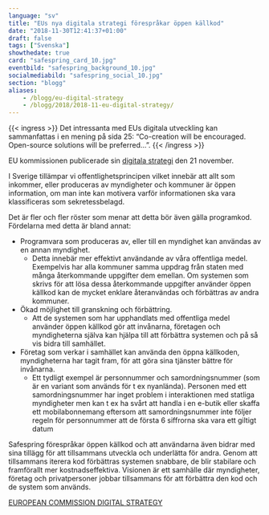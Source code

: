 ```yaml
---
language: "sv"
title: "EUs nya digitala strategi förespråkar öppen källkod"
date: "2018-11-30T12:41:37+01:00"
draft: false
tags: ["Svenska"]
showthedate: true
card: "safespring_card_10.jpg"
eventbild: "safespring_background_10.jpg"
socialmediabild: "safespring_social_10.jpg"
section: "blogg"
aliases:
    - /blogg/eu-digital-strategy
    - /blogg/2018/2018-11-eu-digital-strategy/
---
```

{{< ingress >}}
 Det intressanta med EUs digitala utveckling kan sammanfattas i en mening på sida 25: “Co-creation will be encouraged. Open-source solutions will be preferred...”.
{{< /ingress >}}

 EU kommissionen publicerade sin [digitala strategi][strategi] den 21 november.

I Sverige tillämpar vi offentlighetsprincipen vilket innebär att allt som inkommer, eller produceras av myndigheter och kommuner är öppen information, om man inte kan motivera varför informationen ska vara klassificeras som sekretessbelagd.

Det är fler och fler röster som menar att detta bör även gälla programkod. Fördelarna med detta är bland annat:

- Programvara som produceras av, eller till en myndighet kan användas av en annan myndighet.
    - Detta innebär mer effektivt användande av våra offentliga medel. Exempelvis har alla kommuner samma uppdrag från staten med många återkommande uppgifter dem emellan. Om systemen som skrivs för att lösa dessa återkommande uppgifter använder öppen källkod kan de mycket enklare återanvändas och förbättras av andra kommuner.
- Ökad möjlighet till granskning och förbättring.
    - Att de systemen som har upphandlats med offentliga medel använder öppen källkod gör att invånarna, företagen och myndigheterna själva kan hjälpa till att förbättra systemen och på så vis bidra till samhället.
- Företag som verkar i samhället kan använda den öppna källkoden, myndigheterna har tagit fram, för att göra sina tjänster bättre för invånarna.
    - Ett tydligt exempel är personnummer och samordningsnummer (som är en variant som används för t ex nyanlända). Personen med ett samordningsnummer har inget problem i interaktionen med statliga myndigheter men kan t ex ha svårt att handla i en e-butik eller skaffa ett mobilabonnemang eftersom att samordningsnummer inte följer regeln för personnummer att de första 6 siffrorna ska vara ett giltigt datum

Safespring förespråkar öppen källkod och att användarna även bidrar med sina tillägg för att tillsammans utveckla och underlätta för andra. Genom att tillsammans iterera kod förbättras systemen snabbare, de blir stabilare och framförallt mer kostnadseffektiva. Visionen är ett samhälle där myndigheter, företag och privatpersoner jobbar tillsammans för att förbättra den kod och de system som används.

<a href="https://ec.europa.eu/info/sites/info/files/strategy/decision-making_process/documents/ec_digitalstrategy_en.pdf" id="text-button">EUROPEAN COMMISSION DIGITAL STRATEGY</a>


[strategi]:https://ec.europa.eu/info/sites/info/files/strategy/decision-making_process/documents/ec_digitalstrategy_en.pdf
